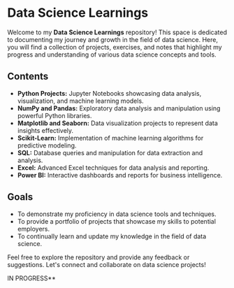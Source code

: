 # Data Science Learnings

Welcome to my **Data Science Learnings** repository! This space is dedicated to documenting my journey and growth in the field of data science. Here, you will find a collection of projects, exercises, and notes that highlight my progress and understanding of various data science concepts and tools.

## Contents

- **Python Projects:** Jupyter Notebooks showcasing data analysis, visualization, and machine learning models.
- **NumPy and Pandas:** Exploratory data analysis and manipulation using powerful Python libraries.
- **Matplotlib and Seaborn:** Data visualization projects to represent data insights effectively.
- **Scikit-Learn:** Implementation of machine learning algorithms for predictive modeling.
- **SQL:** Database queries and manipulation for data extraction and analysis.
- **Excel:** Advanced Excel techniques for data analysis and reporting.
- **Power BI:** Interactive dashboards and reports for business intelligence.

## Goals

- To demonstrate my proficiency in data science tools and techniques.
- To provide a portfolio of projects that showcase my skills to potential employers.
- To continually learn and update my knowledge in the field of data science.

Feel free to explore the repository and provide any feedback or suggestions. Let's connect and collaborate on data science projects!

IN PROGRESS**
